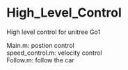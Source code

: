 # High_Level_Control
High level control for unitree Go1  
  
Main.m: postion control  
speed_control.m: velocity control  
Follow.m: follow the car  
